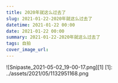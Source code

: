 ```yaml
---
title: 2020年就这么过去了
slug: 2021-01-22-2020年就这么过去了
datetime: 2021-01-22 00:00
date: 2021-01-22 00:00
summary: 2021-01-22-2020年就这么过去了
tags: 自拍
cover_image_url: 
---
```

![Snipaste_2021-05-02_19-00-17.png][1]
  [1]: ../assets/2021/05/1132951168.png